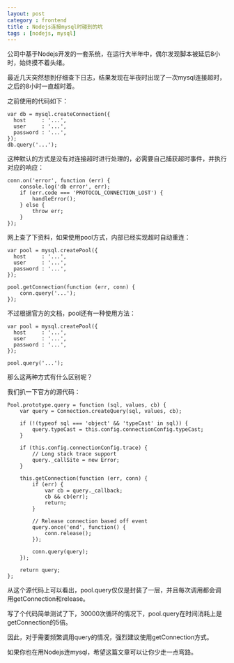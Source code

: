 ```yaml
---
layout: post
category : frontend
title : Nodejs连接mysql时碰到的坑
tags : [nodejs, mysql]
---
```


公司中基于Nodejs开发的一套系统，在运行大半年中，偶尔发现脚本被延后8小时，始终摸不着头绪。

最近几天突然想到仔细查下日志，结果发现在半夜时出现了一次mysql连接超时，之后的8小时一直超时着。

之前使用的代码如下：

    var db = mysql.createConnection({
      host     : '...',
      user     : '...',
      password : '...',
    });
    db.query('...');

这种默认的方式是没有对连接超时进行处理的，必需要自己捕获超时事件，并执行对应的响应：

    conn.on('error', function (err) {
        console.log('db error', err);
        if (err.code === 'PROTOCOL_CONNECTION_LOST') {
            handleError();
        } else {
            throw err;
        }
    });

网上查了下资料，如果使用pool方式，内部已经实现超时自动重连：

    var pool = mysql.createPool({
      host     : '...',
      user     : '...',
      password : '...',
    });

    pool.getConnection(function (err, conn) {
        conn.query('...');
    });

不过根据官方的文档，pool还有一种使用方法：

    var pool = mysql.createPool({
      host     : '...',
      user     : '...',
      password : '...',
    });

    pool.query('...');

那么这两种方式有什么区别呢？

我们扒一下官方的源代码：

    Pool.prototype.query = function (sql, values, cb) {
        var query = Connection.createQuery(sql, values, cb);

        if (!(typeof sql === 'object' && 'typeCast' in sql)) {
            query.typeCast = this.config.connectionConfig.typeCast;
        }

        if (this.config.connectionConfig.trace) {
            // Long stack trace support
            query._callSite = new Error;
        }

        this.getConnection(function (err, conn) {
            if (err) {
                var cb = query._callback;
                cb && cb(err);
                return;
            }

            // Release connection based off event
            query.once('end', function() {
                conn.release();
            });

            conn.query(query);
        });

        return query;
    };

从这个源代码上可以看出，pool.query仅仅是封装了一层，并且每次调用都会调用getConnection和release。

写了个代码简单测试了下，30000次循环的情况下，pool.query在时间消耗上是getConnection的5倍。

因此，对于需要频繁调用query的情况，强烈建议使用getConnection方式。

如果你也在用Nodejs连mysql，希望这篇文章可以让你少走一点弯路。